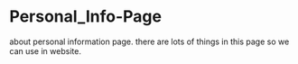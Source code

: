 # Personal_Info-Page
about personal information page.
there are lots of things in this page so we can use in website.
